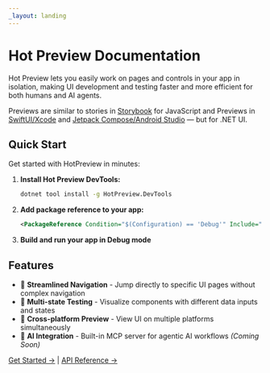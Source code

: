 ```yaml
---
_layout: landing
---
```


# Hot Preview Documentation

Hot Preview lets you easily work on pages and controls in your app in isolation, making UI development and testing faster and more efficient for both humans and AI agents.

Previews are similar to stories in [Storybook](https://storybook.js.org/) for JavaScript and Previews in [SwiftUI/Xcode](https://developer.apple.com/documentation/xcode/previewing-your-apps-interface-in-xcode) and [Jetpack Compose/Android Studio](https://developer.android.com/develop/ui/compose/tooling/previews) — but for .NET UI.

## Quick Start

Get started with HotPreview in minutes:

1. **Install Hot Preview DevTools:**
   ```bash
   dotnet tool install -g HotPreview.DevTools
   ```

2. **Add package reference to your app:**
   ```xml
   <PackageReference Condition="$(Configuration) == 'Debug'" Include="HotPreview.App.Maui" Version="..." />
   ```

3. **Build and run your app in Debug mode**

## Features

- 🚀 **Streamlined Navigation** - Jump directly to specific UI pages without complex navigation
- 🔄 **Multi-state Testing** - Visualize components with different data inputs and states
- 📱 **Cross-platform Preview** - View UI on multiple platforms simultaneously
- 🤖 **AI Integration** - Built-in MCP server for agentic AI workflows *(Coming Soon)*

[Get Started →](docs/getting-started.md) | [API Reference →](~/api/HotPreview.yml)
